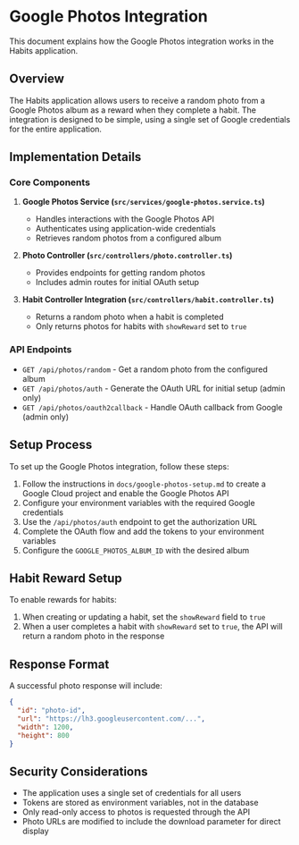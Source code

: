 # Google Photos Integration

This document explains how the Google Photos integration works in the Habits application.

## Overview

The Habits application allows users to receive a random photo from a Google Photos album as a reward when they complete a habit. The integration is designed to be simple, using a single set of Google credentials for the entire application.

## Implementation Details

### Core Components

1. **Google Photos Service (`src/services/google-photos.service.ts`)**

   - Handles interactions with the Google Photos API
   - Authenticates using application-wide credentials
   - Retrieves random photos from a configured album

2. **Photo Controller (`src/controllers/photo.controller.ts`)**

   - Provides endpoints for getting random photos
   - Includes admin routes for initial OAuth setup

3. **Habit Controller Integration (`src/controllers/habit.controller.ts`)**
   - Returns a random photo when a habit is completed
   - Only returns photos for habits with `showReward` set to `true`

### API Endpoints

- `GET /api/photos/random` - Get a random photo from the configured album
- `GET /api/photos/auth` - Generate the OAuth URL for initial setup (admin only)
- `GET /api/photos/oauth2callback` - Handle OAuth callback from Google (admin only)

## Setup Process

To set up the Google Photos integration, follow these steps:

1. Follow the instructions in `docs/google-photos-setup.md` to create a Google Cloud project and enable the Google Photos API
2. Configure your environment variables with the required Google credentials
3. Use the `/api/photos/auth` endpoint to get the authorization URL
4. Complete the OAuth flow and add the tokens to your environment variables
5. Configure the `GOOGLE_PHOTOS_ALBUM_ID` with the desired album

## Habit Reward Setup

To enable rewards for habits:

1. When creating or updating a habit, set the `showReward` field to `true`
2. When a user completes a habit with `showReward` set to `true`, the API will return a random photo in the response

## Response Format

A successful photo response will include:

```json
{
  "id": "photo-id",
  "url": "https://lh3.googleusercontent.com/...",
  "width": 1200,
  "height": 800
}
```

## Security Considerations

- The application uses a single set of credentials for all users
- Tokens are stored as environment variables, not in the database
- Only read-only access to photos is requested through the API
- Photo URLs are modified to include the download parameter for direct display
